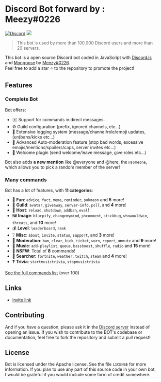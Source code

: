 # Discord Bot forward by : Meezy#0226
[![Discord](https://img.shields.io/discord/658113349384667198.svg?label=&logo=discord&logoColor=ffffff&color=7389D8&labelColor=6A7EC2)](https://discord.gg/3nTFpUpq8M)
[![](https://img.shields.io/badge/discord.js-v12.0.0-blue.svg?logo=npm)](https://github.com/discordjs)


> This bot is used by more than 100,000 Discord users and more than 20 servers.

This bot is a open source Discord bot coded in JavaScript with [Discord.js](https://discord.js.org) and [Mongoose](https://mongoosejs.com/docs/api.html) by [Meezy#0226](https://github.com/Spiderjockey02).  
Feel free to add a star ⭐ to the repository to promote the project!

## Features
 
### Complete Bot

Bot offers:
*   ✉️ Support for commands in direct messages.
*   ⚙️ Guild configuration (prefix, ignored channels, etc...)
*   📂 Extensive logging system (message/channel/role/emoji updates, (un)bans/kicks etc...)
*   🚓 Advanced Auto-moderation feature (stop bad words, excessive emojis/mentions/spoilers/caps, server invites etc...)
*   👋 Welcome plugin (send welcome/leave message, give roles etc...)

Bot also adds **a new mention** like @everyone and @here, the `@someone`, which allows you to pick a random member of the server!

### Many commands

Bot has a lot of features, with **11 categories**:

*   🎉  **Fun**: `advice`, `fact`, `meme`, `reminder`, `pokmeon` and **5** more! 
*   💬  **Guild**: `avatar`, `giveaway`, `server-info`, `poll`, and **4** more! 
*   👑  **Host**: `reload`, `shutdown`, `addban`, `eval`! 
*   🖼  **Image**: `blurpify`, `changemymind`, `phcomment`, `stickbug`, `whowouldwin`, `threats`, and **10** more! 
*   💰  **Level**: `leaderboard`, `rank`
*   ❔  **Misc**: `about`, `invite`, `status`, `support`, and **3** more!
*   🚓  **Moderation**: `ban`, `clear`, `kick`, `ticket`, `warn`, `report`, `unmute` and **9** more! 
*   🎵  **Music**: `add-playlist`, `queue`, `bassboost`, `shuffle`, `radio` and **15** more!
*   🔞  **NSFW**: Total of **8** commands!
*   🔎  **Searcher**: `fortnite`, `weather`, `twitch`, `steam` and **4** more!
*   ❓  **Trivia**: `startmusictrivia`, `stopmusictrivia`

[See the full commands list](https://github.com/Spiderjockey02/Discord-Bot/blob/master/docs/COMMANDS.md)    (over 100)

## Links

*   [Invite link](https://discord.com/oauth2/authorize?client_id=796578809360547891&scope=bot&permissions=8589934591)

## Contributing

And if you have a question, please ask it in the [Discord server](https://discord.gg/3nTFpUpq8M) instead of opening an issue.
If you wish to contribute to the BOT's codebase or documentation, feel free to fork the repository and submit a pull request!

## License

Bot is licensed under the Apache license. See the file `LICENSE` for more information. If you plan to use any part of this source code in your own bot, I would be grateful if you would include some form of credit somewhere.
